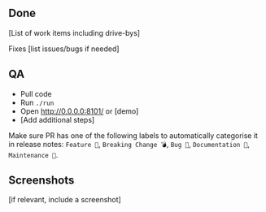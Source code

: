## Done

[List of work items including drive-bys]

Fixes [list issues/bugs if needed]

## QA

- Pull code
- Run `./run`
- Open http://0.0.0.0:8101/ or [demo]
- [Add additional steps]

Make sure PR has one of the following labels to automatically categorise it in release notes:
`Feature 🎁`, `Breaking Change 💣`, `Bug 🐛`, `Documentation 📝`, `Maintenance 🔨`.

## Screenshots

[if relevant, include a screenshot]
